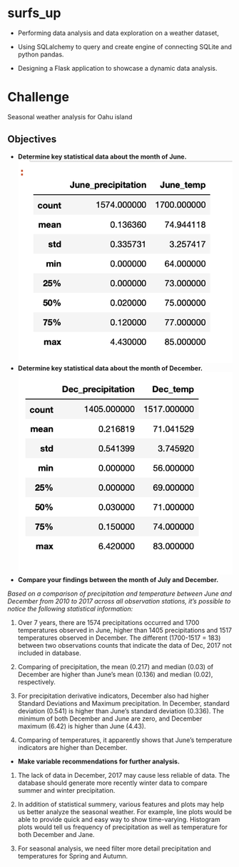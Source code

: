 # surfs_up

- Performing data analysis and data exploration on a weather dataset,

- Using SQLalchemy to query and create engine of connecting SQLite and python pandas.

- Designing a Flask application to showcase a dynamic data analysis.



# Challenge

Seasonal weather analysis for Oahu island

## Objectives

- **Determine key statistical data about the month of June.**
![Jane_stats_summary.png](/Analysis/Jane_stats_summary.png)
- **Determine key statistical data about the month of December.**
![Dec_stats_summary.png](/Analysis/Dec_stats_summary.png)
- **Compare your findings between the month of July and December.**

*Based on a comparison of precipitation and temperature between June and December from 2010 to 2017 across all observation stations, it’s possible to notice the following statistical information:*


 1. Over 7 years, there are 1574 precipitations occurred and 1700 temperatures  observed in June, higher than 1405 precipitations and 1517 temperatures  observed in December. The different (1700-1517 = 183) between two observations counts that indicate the data of Dec, 2017 not included in database.

 2. Comparing of precipitation, the mean (0.217) and median (0.03) of December are higher than June’s mean (0.136) and median (0.02), respectively. 

 3. For precipitation derivative indicators, December also had higher Standard Deviations and Maximum precipitation. In December, standard deviation (0.541) is higher than June’s standard deviation (0.336). The minimum of both December and June are zero, and December maximum (6.42) is higher than June (4.43).

 4. Comparing of temperatures, it apparently shows that June’s temperature indicators are higher than December.

- **Make variable recommendations for further analysis.**


 1. The lack of data in December, 2017  may cause less reliable of data. The database should generate more recently winter data to compare summer and winter precipitation. 

 2. In addition of statistical summery, various features and plots may help us better analyze the seasonal weather. For example, line plots would be able to  provide quick and easy way to show time-varying. Histogram plots would tell us frequency of precipitation as well as temperature for both December and Jane.

 3. For seasonal analysis, we need filter more detail precipitation and temperatures for Spring and Autumn. 